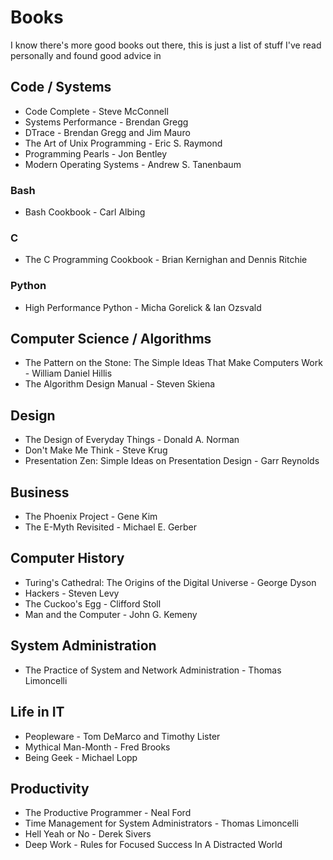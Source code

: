 # Books

I know there's more good books out there, this is just a list of stuff I've read personally and found good advice in


## Code / Systems

- Code Complete - Steve McConnell
- Systems Performance - Brendan Gregg
- DTrace - Brendan Gregg and Jim Mauro
- The Art of Unix Programming - Eric S. Raymond
- Programming Pearls - Jon Bentley
- Modern Operating Systems - Andrew S. Tanenbaum


### Bash

- Bash Cookbook - Carl Albing


### C

- The C Programming Cookbook - Brian Kernighan and Dennis Ritchie


### Python

- High Performance Python - Micha Gorelick & Ian Ozsvald


## Computer Science / Algorithms

- The Pattern on the Stone: The Simple Ideas That Make Computers Work - William Daniel Hillis
- The Algorithm Design Manual - Steven Skiena


## Design

- The Design of Everyday Things - Donald A. Norman
- Don't Make Me Think - Steve Krug
- Presentation Zen: Simple Ideas on Presentation Design - Garr Reynolds


## Business

- The Phoenix Project - Gene Kim
- The E-Myth Revisited - Michael E. Gerber


## Computer History

- Turing's Cathedral: The Origins of the Digital Universe - George Dyson
- Hackers - Steven Levy
- The Cuckoo's Egg - Clifford Stoll
- Man and the Computer - John G. Kemeny


## System Administration

- The Practice of System and Network Administration - Thomas Limoncelli


## Life in IT

- Peopleware - Tom DeMarco and Timothy Lister
- Mythical Man-Month - Fred Brooks
- Being Geek - Michael Lopp


## Productivity

- The Productive Programmer - Neal Ford
- Time Management for System Administrators - Thomas Limoncelli
- Hell Yeah or No - Derek Sivers
- Deep Work - Rules for Focused Success In A Distracted World